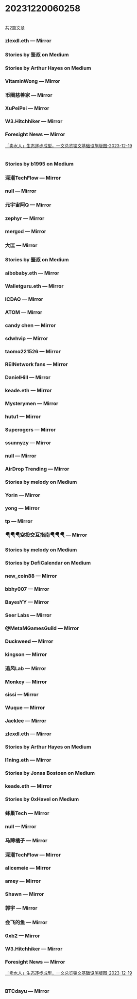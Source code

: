 <h1>20231220060258</h1><br/>共2篇文章






###  zlexdl.eth — Mirror







###  Stories by 鉴叔 on Medium









###  Stories by Arthur Hayes on Medium









###  VitaminWong — Mirror









###  币圈慈善家 — Mirror











###  XuPeiPei — Mirror







###  W3.Hitchhiker — Mirror







###  Foresight News — Mirror

<a target=_blank rel=nofollow href="https://mirror.xyz/foresightnews.eth/qAqw9HM9xWsQkTPdPoji2-f4q4M7hZ6FgVvC8v47acI" >「卖水人」生态逐步成型，一文总览铭文基础设施版图-2023-12-19</a><br/><br/>







###  Stories by b1995 on Medium







###  深潮TechFlow — Mirror







###  null — Mirror











###  元宇宙阿Q — Mirror







###  zephyr — Mirror











###  mergod — Mirror













###  大匡 — Mirror







###  Stories by 鉴叔 on Medium











###  aibobaby.eth — Mirror















###  Walletguru.eth — Mirror







###  ICDAO — Mirror









###  ATOM — Mirror















###  candy chen — Mirror











###  sdwhvip — Mirror







###  taomo221526 — Mirror









###  REINetwork fans — Mirror











###  DanielHill — Mirror









###  keade.eth — Mirror













###  Mysterymen — Mirror







###  hutu1 — Mirror







###  Superogers — Mirror











###  ssunnyzy — Mirror







###  null — Mirror







###  AirDrop Trending — Mirror









###  Stories by melody on Medium







###  Yorin — Mirror













###  yong — Mirror







###  tp — Mirror









###  🪂🪂🪂空投交互指南🪂🪂🪂 — Mirror







###  Stories by melody on Medium







###  Stories by DefiCalendar on Medium











###  new_coin88 — Mirror









###  bbhy007 — Mirror









###  BayesYY — Mirror







###  Seer Labs — Mirror













###  @MetaMGamesGuild — Mirror













###  Duckweed — Mirror















###  kingson — Mirror















###  追风Lab — Mirror













###  Monkey — Mirror







###  sissi — Mirror















###  Wuque — Mirror













###  Jacklee — Mirror









###  zlexdl.eth — Mirror







###  Stories by Arthur Hayes on Medium







###  l1ning.eth — Mirror







###  Stories by Jonas Bostoen on Medium







###  keade.eth — Mirror









###  Stories by 0xHavel on Medium









###  蜂巢Tech — Mirror









###  null — Mirror

















###  马蹄橘子 — Mirror







###  深潮TechFlow — Mirror









###  alicemeie — Mirror









###  amey — Mirror











###  Shawn — Mirror









###  郭宇 — Mirror







###  会飞的鱼 — Mirror











###  0xb2 — Mirror









###  W3.Hitchhiker — Mirror







###  Foresight News — Mirror

<a target=_blank rel=nofollow href="https://mirror.xyz/foresightnews.eth/qAqw9HM9xWsQkTPdPoji2-f4q4M7hZ6FgVvC8v47acI" >「卖水人」生态逐步成型，一文总览铭文基础设施版图-2023-12-19</a><br/><br/>













###  BTCdayu — Mirror





